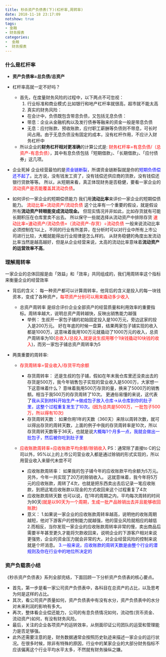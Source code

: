 ```yaml
---
title: 秒杀资产负债表(下)(杠杆率,周转率)
date: 2018-11-18 23:17:09
notshow: true
tags: 
- 金融
- 财务报表
categories: 
-  金融
-  财务报表
---
```



### 什么是杠杆率
- **资产负债率=总负债/总资产**
- 杠杆率高就一定不好吗？
  - 首先，在度量财务风险的过程中，以下两点不可忽视：
    1. 行业标准和商业模式:比如银行和地产杠杆率就很高，超市就不能太高
    2. 真实的财务风险：
      - 在会计中，负债既包含带息负债，又包括无息负债：
      - 带息：企业从金融机构以及发行债券等融来的资金一般是带息负债
      - 无息：应付账款、预收账款，应付职工薪酬等负债则不带息，可长时间占用。由于无息负债没有固定的成本，没有杠杆作用，不应计入财务杠杆中
  - 所以企业的**财务杠杆相对更准确**的计算公式是:
<font color='red'>财务杠杆率=有息负债/（总资产-有息负债）</font>，其中有息负债包括「短期借款」、「长期借款」、「应付债券」这几项。
- 企业死掉
企业经营最怕的是<font color='blue'>资金链断裂</font>，所谓资金链断裂就是你的<font color='blue'>短期负债偿还不起了</font>。比方说，没有钱发工资了，没有钱偿还供应商的货款，没有钱偿还银行贷款等等。
所以，从短期来看，真正体现财务是否稳健，要看一家企业的<font color='red'>流动资产是否能覆盖其流动负债</font>。

- 如何评价一家企业的短期偿债能力
我们用**流动比率**来评价一家企业的短期偿债能力。
<font color='red'>流动比率=流动资产/流动负债</font>
这个比率有一个重要的假设，就是假设所有**流动资产转眼能变成流动现金。**
但现实情况并非如此，比如存货就有可能长期积压在仓库里卖不出去。
所以保守一些就选择从流动资产中排除存货
<font color='red'>速动比率=速动资产/流动负债=（流动资产-存货）÷流动负债</font>
一般来说流动比率必须控制在1以上，不同的行业有所差异，在分析时可以对行业中所有上市公司进行比较，大概就能得出行业规律是怎么样的。
从财务稳健的角度出发流动比率当然是越高越好，但是从企业经营来说，太高的流动比率意味着**流动资产的运营效率不高**。



### 理解周转率
一家企业的总体回报是由「效益」和「效率」共同组成的，我们用周转率这个指标来衡量企业的经营效率
- 背后的含义：
  每一种资产都可以计算周转率，他背后的含义是投入的每一块钱资本，变成了各种资产，<font color='red'>每项资产分别可以用来撬动多少收入</font>
  - 总资产周转率
  是综合评价企业全部资产的经营质量和利用效率的重要指标。周转率越大，说明总资产周转越快，反映出销售能力越强
    - 举例：
      生叔开一家包子铺的初始固定投入是100万元，旁边这家的投入是200万元。
好在年底的时候一盘算，结果两家包子铺实现的收入都是1000万，这意味着我用100万元就撬动了1000万元的收入，总资产周转率为10(<font color='red'>总收入/总投入,就是说生叔用哪个1块钱撬动10块钱的收入</font>)，而另一家包子铺总资产周转率为5


- 两类重要的周转率:
  - <font color='red'>存货周转率=营业收入/存货平均余额</font>
    - 存货周转率：
    还是生叔的包子铺，假如在年末我仓库里还没卖出去的存货是500万，我今年销售包子实现的营业收入是5000万，大家想一下这意味着什么？
    意味着我用500万存货的量，换来了5000万的销售额。相当于我500万的存货周转了10次。
    更通俗易懂的来说，这代表了<font color='blue'>我从买到材料开始生产→做成包子放入仓库→从仓库到你的肚子里，这整个过程重复发生了10次。</font><font color='red'>(因为总共是5000万，一批包子500万，所以得有10次)</font>
    - 存货周转天数：
    如果你用1年的天数（360天）来除以周转次数，就可以得出存货的周转天数，上面的例子中我的存货周转率是10次，所以存货周转天数等于36天，也就是说<font color='blue'>大概每1个月多一点，我就会做出一批包子，然后被你吃到肚子里</font>

  - <font color='red'>应收账款周转率=应收账款平均余额/赊销收入</font>
  PS：通常除了直接to C的公司以外，95%以上的上市公司营业收入都是通过赊销的形式实现的，所以用营业收入来替代未尝不可
    - 应收账款周转率：
      如果我的包子铺今年的应收账款平均余额为5万元。另外，今年一共实现了20万的赊销收入。
      这就意味着，我今年将5万元的应收账款，周转了4次，也就是把东西卖出去后记录一笔应收账款，到把这笔应收账款以现金的方式收回来这个过程重复了4次
    - 应收账款周转天数
      也可以说，在1年的周期之内，平均每次周转的时间为90天<font color='red'>(就是以90天为一个周期，生成一批产品赊销出去并且能够收回账款)</font>
    - 意义：
      1.如果说一家企业的应收账款周转率越高，说明他的收账周期越短，他对下游客户的控制能力就越强，他的营业风险就相应的越低
      2.而相反，当你发现一家企业的应收账款周转率非常的慢，卖出商品后需要半年甚至更久才能将欠款收回来，说明企业的下游客户相对来说更强势，企业的资金压力就会非常的大，对企业经营风险的控制来说就是个坏消息。
      <font color='blue'>3.一般来说，应收账款的周转天数是由整个行业的潜规则及你在行业中的地位所决定的</font>
      
### 资产负载表小结
《秒杀资产负债表》系列全部完结，下面回顾一下分析资产负债表的核心要点。
  - 首先，第一步是看一家公司资产负债表中，各科目在总资产的占比，以及思考为何是这样的占比。
  - 其次，看公司资产质量如何，资产负债表中有没有水分，资产负债表中的水分对未来利润的影响有多大。
  - 再次，整体看企业偿还能力，公司的有息负债情况如何，流动性(货币资金、流动资产)如何，有没有财务风险。
  - 最后，关注的企业各项资产的运转效率，从侧面印证公司团队的运营和管理能力是否足够强。
  - 此外还需要注意的是，财务数据通常会按照历史轨迹来描述一家企业的运行状况。在很多时候，除非有特殊的原因，行业中的某家企业的大部分财务指标不应该偏离这个行业平均水平太多，不然就有财务操纵之嫌。